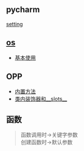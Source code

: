 ## pycharm
[setting]()

## [os](./core/my_02_os)

+ [基本使用](./core/my_02_os/00_basic.py)

## OPP
+ [内置方法](./core/my_03_OOP/oop_builtin.py)
+ [类内装饰器和__slots__](./core/my_03_OOP/oop_decorator.py)

## 函数
> 函数调用时->关键字参数  
> 创建函数时->默认参数